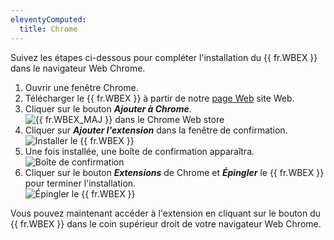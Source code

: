 ```yaml
---
eleventyComputed:
  title: Chrome
---
```

Suivez les étapes ci-dessous pour compléter l'installation du {{ fr.WBEX }} dans le navigateur Web Chrome.  

1. Ouvrir une fenêtre Chrome. 
1. Télécharger le {{ fr.WBEX }} à partir de notre [page Web](https://devolutions.net/fr/workspace) site Web. 
1. Cliquer sur le bouton ***Ajouter à Chrome***.  
![{{ fr.WBEX_MAJ }} dans le Chrome Web store](https://webdevolutions.azureedge.net/docs/fr/dwl/Dwl4001.png)
1. Cliquer sur ***Ajouter l'extension*** dans la fenêtre de confirmation.  
![Installer le {{ fr.WBEX }}](https://webdevolutions.azureedge.net/docs/fr/dwl/Dwl4002.png)
1. Une fois installée, une boîte de confirmation apparaîtra.  
![Boîte de confirmation](https://webdevolutions.azureedge.net/docs/fr/dwl/Dwl4044.png)
1. Cliquer sur le bouton ***Extensions*** de Chrome et ***Épingler*** le {{ fr.WBEX }} pour terminer l'installation.  
![Épingler le {{ fr.WBEX }}](https://webdevolutions.azureedge.net/docs/fr/dwl/Dwl4045.png)  

Vous pouvez maintenant accéder à l'extension en cliquant sur le bouton du {{ fr.WBEX }} dans le coin supérieur droit de votre navigateur Web Chrome. 

